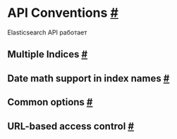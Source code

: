 # API Conventions [#](https://www.elastic.co/guide/en/elasticsearch/reference/current/api-conventions.html#api-conventions)
Elasticsearch API работает  
## Multiple Indices [#](https://www.elastic.co/guide/en/elasticsearch/reference/current/multi-index.html#multi-index)
## Date math support in index names [#](https://www.elastic.co/guide/en/elasticsearch/reference/current/date-math-index-names.html#date-math-index-names)
## Common options [#](https://www.elastic.co/guide/en/elasticsearch/reference/current/common-options.html#common-options)
## URL-based access control [#](https://www.elastic.co/guide/en/elasticsearch/reference/current/url-access-control.html#url-access-control)
<!--stackedit_data:
eyJoaXN0b3J5IjpbMTQwNDM5NTk3NSwtMjA4MjY3OTMwMl19
-->